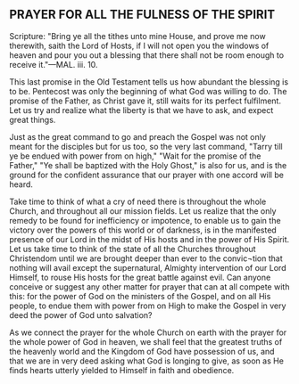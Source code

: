 ## PRAYER FOR ALL THE FULNESS OF THE SPIRIT ##

Scripture: "Bring ye all the tithes unto mine House, and prove me now therewith, saith the Lord of Hosts, if I will not open you the windows of heaven and pour you out a blessing that there shall not be room enough to receive it."—MAL. iii. 10.



This last promise in the Old Testament tells us how abundant the blessing is to be. Pentecost was only the beginning of what God was willing to do. The promise of the Father, as Christ gave it, still waits for its perfect fulfilment. Let us try and realize what the liberty is that we have to ask, and expect great things.



Just as the great command to go and preach the Gospel was not only meant for the disciples but for us too, so the very last command, "Tarry till ye be endued with power from on high," "Wait for the promise of the Father," "Ye shall be baptized with the Holy Ghost," is also for us, and is the ground for the confident assurance that our prayer with one accord will be heard.



Take time to think of what a cry of need there is throughout the whole Church, and throughout all our mission fields. Let us realize that the only remedy to be found for inefficiency or impotence, to enable us to gain the victory over the powers of this world or of darkness, is in the manifested presence of our Lord in the midst of His hosts and in the power of His Spirit. Let us take time to think of the state of all the Churches throughout Christendom until we are brought deeper than ever to the convic¬tion that nothing will avail except the supernatural, Almighty intervention of our Lord Himself, to rouse His hosts for the great battle against evil. Can anyone conceive or suggest any other matter for prayer that can at all compete with this: for the power of God on the ministers of the Gospel, and on all His people, to endue them with power from on High to make the Gospel in very deed the power of God unto salvation?

As we connect the prayer for the whole Church on earth with the prayer for the whole power of God in heaven, we shall feel that the greatest truths of the heavenly world and the Kingdom of God have possession of us, and that we are in very deed asking what God is longing to give, as soon as He finds hearts utterly yielded to Himself in faith and obedience.

